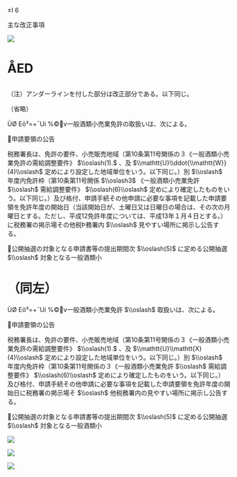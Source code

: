 ±I 6

主な改正事項

![](https://www.nta.go.jp/tmp/71252ae5-8c8e-42f9-9de8-5572eeb754b3/images/d1fb571511430b1e7218864f84ef3d7d3c4b505d46ba915eabe7983dfcd586f1.jpg)

# ÅED

（注）アンダーラインを付した部分は改正部分である。以下同じ。

（省略）

ÙØ Eõ³=+¯Ui %©v一般酒類小売業免許の取扱いは、次による。

申請要領の公告

税務署長は、免許の要件、小売販売地域（第10条第11号関係の３《一般酒類小売業免許の需給調整要件》 $\\oslash(1).$ 、及 $\\mathtt{U}\\ddot{\\mathtt{W}}(4)\\oslash$ 定めにより設定した地域単位をいう。以下同じ。）別 $\\oslash$ 年度内免許枠（第10条第11号関係 $\\oslash3$ 《一般酒類小売業免許 $\\oslash$ 需給調整要件》 $\\oslash(6)\\oslash$ 定めにより確定したものをいう。以下同じ。）及び格付、申請手続その他申請に必要な事項を記載した申請要領を免許年度の開始日（当該開始日が、土曜日又は日曜日の場合は、その次の月曜日とする。ただし、平成12免許年度については、平成13年１月４日とする。）に税務署の掲示場その他税Þ務署内 $\\oslash$ 見やすい場所に掲示し公告する。

公開抽選の対象となる申請書等の提出期間次 $\\oslash(5)$ に定める公開抽選 $\\oslash$ 対象となる一般酒類小

# （同左）

ÙØ Eõ³=+¯Ui %©v一般酒類小売業免許 $\\oslash$ 取扱いは、次による。

申請要領の公告

税務署長は、免許の要件、小売販売地域（第10条第11号関係の３《一般酒類小売業免許の需給調整要件》 $\\oslash(1).$ 、及 $\\mathtt{U}\\mathtt{X}(4)\\oslash$ 定めにより設定した地域単位をいう。以下同じ。）別 $\\oslash$ 年度内免許枠（第10条第11号関係の３《一般酒類小売業免許 $\\oslash$ 需給調整要件》 $\\oslash(6)\\oslash$ 定めにより確定したものをいう。以下同じ。）及び格付、申請手続その他申請に必要な事項を記載した申請要領を免許年度の開始日に税務署の掲示場そ $\\oslash$ 他税務署内の見やすい場所に掲示し公告する。

公開抽選の対象となる申請書等の提出期間次 $\\oslash(5)$ に定める公開抽選 $\\oslash$ 対象となる一般酒類小

![](https://www.nta.go.jp/tmp/71252ae5-8c8e-42f9-9de8-5572eeb754b3/images/3c2f2e7b5b8052bbe43245128ee78c4a35105dd7c8bf5793df12f99e9b2582c9.jpg)

![](https://www.nta.go.jp/tmp/71252ae5-8c8e-42f9-9de8-5572eeb754b3/images/3297349d966e95949aa4b18b10a193aa9d931cafaf3966061ef8cb8b630938cf.jpg)

![](https://www.nta.go.jp/tmp/71252ae5-8c8e-42f9-9de8-5572eeb754b3/images/84632af688c2eaeb142d203c2b6811df3c6ce29d7935114ac32ac8f7d096b592.jpg)